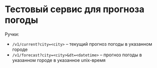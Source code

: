 # Тестовый сервис для прогноза погоды

Ручки:
- `/v1/current?city=<city>` – текущий прогноз погоды в указанном городе
- `/v1/forecast?city=<city>&dt=<datetime>` – прогноз погоды в указанном городе в указанное unix-время   